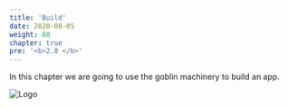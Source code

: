 ```yaml
---
title: 'Build'
date: 2020-08-05
weight: 80
chapter: true
pre: '<b>2.8 </b>'
---
```


In this chapter we are going to use the goblin machinery to build an app.

![Logo](/img/goblin-blupi-build.png?width=600px)
